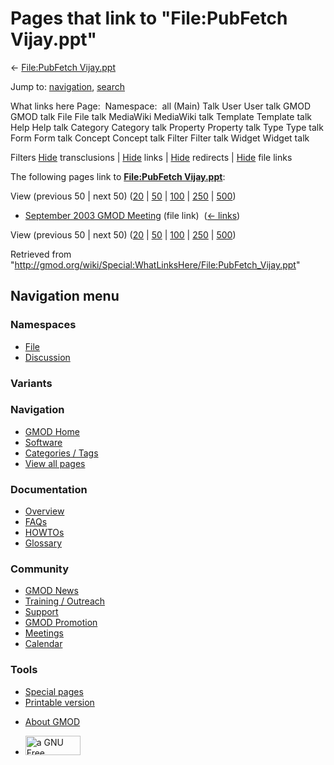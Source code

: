 <div id="mw-page-base" class="noprint">

</div>

<div id="mw-head-base" class="noprint">

</div>

<div id="content" class="mw-body" role="main">

<span id="top"></span>

<div id="mw-js-message" style="display:none;">

</div>



# <span dir="auto">Pages that link to "File:PubFetch Vijay.ppt"</span>

<div id="bodyContent">

<div id="contentSub">

← [File:PubFetch
Vijay.ppt](/wiki/File:PubFetch_Vijay.ppt "File:PubFetch Vijay.ppt")

</div>

<div id="jump-to-nav" class="mw-jump">

Jump to: [navigation](#mw-navigation), [search](#p-search)

</div>

<div id="mw-content-text">

What links here Page:  Namespace:  all (Main) Talk User User talk GMOD
GMOD talk File File talk MediaWiki MediaWiki talk Template Template talk
Help Help talk Category Category talk Property Property talk Type Type
talk Form Form talk Concept Concept talk Filter Filter talk Widget
Widget talk

Filters
[Hide](/mediawiki/index.php?title=Special:WhatLinksHere/File:PubFetch_Vijay.ppt&hidetrans=1 "Special:WhatLinksHere/File:PubFetch Vijay.ppt")
transclusions \|
[Hide](/mediawiki/index.php?title=Special:WhatLinksHere/File:PubFetch_Vijay.ppt&hidelinks=1 "Special:WhatLinksHere/File:PubFetch Vijay.ppt")
links \|
[Hide](/mediawiki/index.php?title=Special:WhatLinksHere/File:PubFetch_Vijay.ppt&hideredirs=1 "Special:WhatLinksHere/File:PubFetch Vijay.ppt")
redirects \|
[Hide](/mediawiki/index.php?title=Special:WhatLinksHere/File:PubFetch_Vijay.ppt&hideimages=1 "Special:WhatLinksHere/File:PubFetch Vijay.ppt")
file links

The following pages link to **[File:PubFetch
Vijay.ppt](/wiki/File:PubFetch_Vijay.ppt "File:PubFetch Vijay.ppt")**:

View (previous 50 \| next 50)
([20](/mediawiki/index.php?title=Special:WhatLinksHere/File:PubFetch_Vijay.ppt&limit=20 "Special:WhatLinksHere/File:PubFetch Vijay.ppt")
\|
[50](/mediawiki/index.php?title=Special:WhatLinksHere/File:PubFetch_Vijay.ppt&limit=50 "Special:WhatLinksHere/File:PubFetch Vijay.ppt")
\|
[100](/mediawiki/index.php?title=Special:WhatLinksHere/File:PubFetch_Vijay.ppt&limit=100 "Special:WhatLinksHere/File:PubFetch Vijay.ppt")
\|
[250](/mediawiki/index.php?title=Special:WhatLinksHere/File:PubFetch_Vijay.ppt&limit=250 "Special:WhatLinksHere/File:PubFetch Vijay.ppt")
\|
[500](/mediawiki/index.php?title=Special:WhatLinksHere/File:PubFetch_Vijay.ppt&limit=500 "Special:WhatLinksHere/File:PubFetch Vijay.ppt"))

- [September 2003 GMOD
  Meeting](/wiki/September_2003_GMOD_Meeting "September 2003 GMOD Meeting")
  (file link) ‎ <span class="mw-whatlinkshere-tools">([←
  links](/mediawiki/index.php?title=Special:WhatLinksHere&target=September+2003+GMOD+Meeting "Special:WhatLinksHere"))</span>

View (previous 50 \| next 50)
([20](/mediawiki/index.php?title=Special:WhatLinksHere/File:PubFetch_Vijay.ppt&limit=20 "Special:WhatLinksHere/File:PubFetch Vijay.ppt")
\|
[50](/mediawiki/index.php?title=Special:WhatLinksHere/File:PubFetch_Vijay.ppt&limit=50 "Special:WhatLinksHere/File:PubFetch Vijay.ppt")
\|
[100](/mediawiki/index.php?title=Special:WhatLinksHere/File:PubFetch_Vijay.ppt&limit=100 "Special:WhatLinksHere/File:PubFetch Vijay.ppt")
\|
[250](/mediawiki/index.php?title=Special:WhatLinksHere/File:PubFetch_Vijay.ppt&limit=250 "Special:WhatLinksHere/File:PubFetch Vijay.ppt")
\|
[500](/mediawiki/index.php?title=Special:WhatLinksHere/File:PubFetch_Vijay.ppt&limit=500 "Special:WhatLinksHere/File:PubFetch Vijay.ppt"))

</div>

<div class="printfooter">

Retrieved from
"<http://gmod.org/wiki/Special:WhatLinksHere/File:PubFetch_Vijay.ppt>"

</div>

<div id="catlinks" class="catlinks catlinks-allhidden">

</div>

<div class="visualClear">

</div>

</div>

</div>

<div id="mw-navigation">

## Navigation menu

<div id="mw-head">



<div id="left-navigation">

<div id="p-namespaces" class="vectorTabs" role="navigation"
aria-labelledby="p-namespaces-label">

### Namespaces

- <span id="ca-nstab-image"><a href="/wiki/File:PubFetch_Vijay.ppt" accesskey="c"
  title="View the file page [c]">File</a></span>
- <span id="ca-talk"><a
  href="/mediawiki/index.php?title=File_talk:PubFetch_Vijay.ppt&amp;action=edit&amp;redlink=1"
  accesskey="t"
  title="Discussion about the content page [t]">Discussion</a></span>

</div>

<div id="p-variants" class="vectorMenu emptyPortlet" role="navigation"
aria-labelledby="p-variants-label">

### 

### Variants[](#)

<div class="menu">

</div>

</div>

</div>

<div id="right-navigation">





</div>



</div>

</div>

</div>

<div id="mw-panel">

<div id="p-logo" role="banner">

<a href="/wiki/Main_Page"
style="background-image: url(http://gmod.org/images/GMOD-cogs.png);"
title="Visit the main page"></a>

</div>

<div id="p-Navigation" class="portal" role="navigation"
aria-labelledby="p-Navigation-label">

### Navigation

<div class="body">

- <span id="n-GMOD-Home">[GMOD Home](/wiki/Main_Page)</span>
- <span id="n-Software">[Software](/wiki/GMOD_Components)</span>
- <span id="n-Categories-.2F-Tags">[Categories /
  Tags](/wiki/Categories)</span>
- <span id="n-View-all-pages">[View all
  pages](/wiki/Special:AllPages)</span>

</div>

</div>

<div id="p-Documentation" class="portal" role="navigation"
aria-labelledby="p-Documentation-label">

### Documentation

<div class="body">

- <span id="n-Overview">[Overview](/wiki/Overview)</span>
- <span id="n-FAQs">[FAQs](/wiki/Category:FAQ)</span>
- <span id="n-HOWTOs">[HOWTOs](/wiki/Category:HOWTO)</span>
- <span id="n-Glossary">[Glossary](/wiki/Glossary)</span>

</div>

</div>

<div id="p-Community" class="portal" role="navigation"
aria-labelledby="p-Community-label">

### Community

<div class="body">

- <span id="n-GMOD-News">[GMOD News](/wiki/GMOD_News)</span>
- <span id="n-Training-.2F-Outreach">[Training /
  Outreach](/wiki/Training_and_Outreach)</span>
- <span id="n-Support">[Support](/wiki/Support)</span>
- <span id="n-GMOD-Promotion">[GMOD
  Promotion](/wiki/GMOD_Promotion)</span>
- <span id="n-Meetings">[Meetings](/wiki/Meetings)</span>
- <span id="n-Calendar">[Calendar](/wiki/Calendar)</span>

</div>

</div>

<div id="p-tb" class="portal" role="navigation"
aria-labelledby="p-tb-label">

### Tools

<div class="body">

- <span id="t-specialpages"><a href="/wiki/Special:SpecialPages" accesskey="q"
  title="A list of all special pages [q]">Special pages</a></span>
- <span id="t-print"><a
  href="/mediawiki/index.php?title=Special:WhatLinksHere/File:PubFetch_Vijay.ppt&amp;printable=yes"
  rel="alternate" accesskey="p"
  title="Printable version of this page [p]">Printable version</a></span>

</div>

</div>

</div>

</div>

<div id="footer" role="contentinfo">

- <span id="footer-places-about">[About
  GMOD](/wiki/GMOD:About "GMOD:About")</span>

<!-- -->

- <span id="footer-copyrightico">[<img src="http://www.gnu.org/graphics/gfdl-logo-small.png" width="88"
  height="31" alt="a GNU Free Documentation License" />](http://www.gnu.org/licenses/fdl-1.3.html)</span>




</div>
